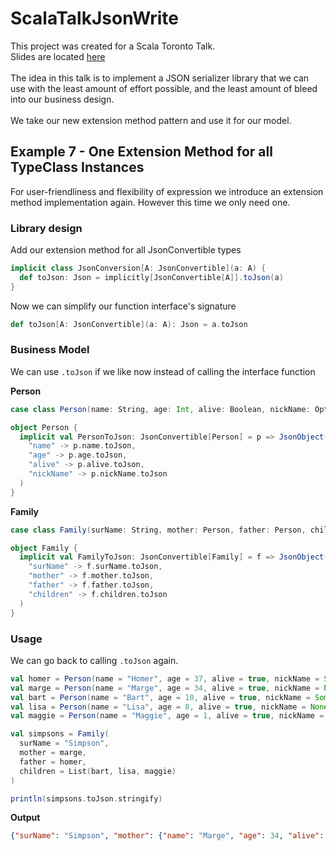 # ScalaTalkJsonWrite

This project was created for a Scala Toronto Talk.
<br/>
Slides are located [here](https://docs.google.com/presentation/d/13akNnJCuATS0mqc5ULNG2jvaoFbCZ163OkImTfpxjbA/edit?usp=sharing)
<br/>
<br/>
The idea in this talk is to implement a JSON serializer library that we can use with the least amount of effort possible, and the least amount of bleed into our business design.
<br/>
<br/>
We take our new extension method pattern and use it for our model.  

## Example 7 - One Extension Method for all TypeClass Instances

For user-friendliness and flexibility of expression we introduce an extension method implementation again.  However this time we only need one.

### Library design

Add our extension method for all JsonConvertible types
```scala
implicit class JsonConversion[A: JsonConvertible](a: A) {
  def toJson: Json = implicitly[JsonConvertible[A]].toJson(a)
}
```

Now we can simplify our function interface's signature

```scala
def toJson[A: JsonConvertible](a: A): Json = a.toJson
```

### Business Model

We can use `.toJson` if we like now instead of calling the interface function

**Person**
```scala
case class Person(name: String, age: Int, alive: Boolean, nickName: Option[String])

object Person {
  implicit val PersonToJson: JsonConvertible[Person] = p => JsonObject(
    "name" -> p.name.toJson,
    "age" -> p.age.toJson,
    "alive" -> p.alive.toJson,
    "nickName" -> p.nickName.toJson
  )
}
```

**Family**
```scala
case class Family(surName: String, mother: Person, father: Person, children: List[Person])

object Family {
  implicit val FamilyToJson: JsonConvertible[Family] = f => JsonObject(
    "surName" -> f.surName.toJson,
    "mother" -> f.mother.toJson,
    "father" -> f.father.toJson,
    "children" -> f.children.toJson
  )
}
```

### Usage

We can go back to calling `.toJson` again.

```scala
val homer = Person(name = "Homer", age = 37, alive = true, nickName = Some("Mr. Sparkle"))
val marge = Person(name = "Marge", age = 34, alive = true, nickName = None)
val bart = Person(name = "Bart", age = 10, alive = true, nickName = Some("El Barto"))
val lisa = Person(name = "Lisa", age = 8, alive = true, nickName = None)
val maggie = Person(name = "Maggie", age = 1, alive = true, nickName = None)

val simpsons = Family(
  surName = "Simpson",
  mother = marge,
  father = homer,
  children = List(bart, lisa, maggie)
)

println(simpsons.toJson.stringify)
```

**Output**

```json
{"surName": "Simpson", "mother": {"name": "Marge", "age": 34, "alive": true, "nickname": null}, "father": {"name": "Homer", "age": 37, "alive": true, "nickname": "Mr. Sparkle"}, "children": [{"name": "Bart", "age": 10, "alive": true, "nickname": "El Barto"}, {"name": "Lisa", "age": 8, "alive": true, "nickname": null}, {"name": "Maggie", "age": 1, "alive": true, "nickname": null}]}
```